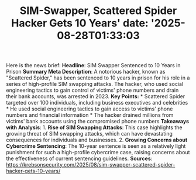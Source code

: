 ﻿---
title: "SIM-Swapper, Scattered Spider Hacker Gets 10 Years'
date: '2025-08-28T01:33:03"
category: "Markets"
summary: ""
slug: "simswapper scattered spider hacker gets 10 years"
source_urls:
  - "https://krebsonsecurity.com/2025/08/sim-swapper-scattered-spider-hacker-gets-10-years/"
seo:
  title: "SIM-Swapper, Scattered Spider Hacker Gets 10 Years | Hash n Hedge'
  description: '"
  keywords: ["news", "markets", "brief"]
---
Here is the news brief:  **Headline**: SIM Swapper Sentenced to 10 Years in Prison  **Summary Meta Description**: A notorious hacker, known as "Scattered Spider," has been sentenced to 10 years in prison for his role in a series of high-profile SIM swapping attacks. The hacker, who used social engineering tactics to gain control of victims' phone numbers and drain their bank accounts, was arrested in 2023.  **Key Points:**  * Scattered Spider targeted over 100 individuals, including business executives and celebrities * He used social engineering tactics to gain access to victims' phone numbers and financial information * The hacker drained millions from victims' bank accounts using the compromised phone numbers  **Takeaways with Analysis**:  1. **Rise of SIM Swapping Attacks**: This case highlights the growing threat of SIM swapping attacks, which can have devastating consequences for individuals and businesses. 2. **Growing Concerns about Cybercrime Sentencing**: The 10-year sentence is seen as a relatively light punishment for such a high-profile cybercrime case, raising concerns about the effectiveness of current sentencing guidelines.  **Sources**: https://krebsonsecurity.com/2025/08/sim-swapper-scattered-spider-hacker-gets-10-years/ 

